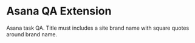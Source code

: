 # Asana QA Extension

Asana task QA. Title must includes a site brand name with square quotes around brand name.
